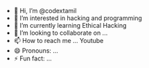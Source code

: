 - 👋 Hi, I’m @codextamil
- 👀 I’m interested in hacking and programming
- 🌱 I’m currently learning Ethical Hacking
- 💞️ I’m looking to collaborate on ...
- 📫 How to reach me ... Youtube
- 😄 Pronouns: ...
- ⚡ Fun fact: ...

<!---
codextamil/codextamil is a ✨ special ✨ repository because its `README.md` (this file) appears on your GitHub profile.
You can click the Preview link to take a look at your changes.
--->

